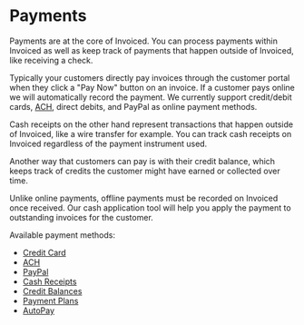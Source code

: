 # Payments

Payments are at the core of Invoiced. You can process payments within Invoiced as well as keep track of payments that happen outside of Invoiced, like receiving a check.

Typically your customers directly pay invoices through the customer portal when they click a "Pay Now" button on an invoice. If a customer pays online we will automatically record the payment. We currently support credit/debit cards, [ACH](https://en.wikipedia.org/wiki/Automated_Clearing_House), direct debits, and PayPal as online payment methods.

Cash receipts on the other hand represent transactions that happen outside of Invoiced, like a wire transfer for example. You can track cash receipts on Invoiced regardless of the payment instrument used.

Another way that customers can pay is with their credit balance, which keeps track of credits the customer might have earned or collected over time.

Unlike online payments, offline payments must be recorded on Invoiced once received. Our cash application tool will help you apply the payment to outstanding invoices for the customer.

Available payment methods:
- [Credit Card](/docs/payments/card)
- [ACH](/docs/payments/ach)
- [PayPal](/docs/payments/paypal)
- [Cash Receipts](/docs/payments/offline-payments)
- [Credit Balances](/docs/payments/credits)
- [Payment Plans](/docs/payments/payment-plans)
- [AutoPay](/docs/payments/autopay)